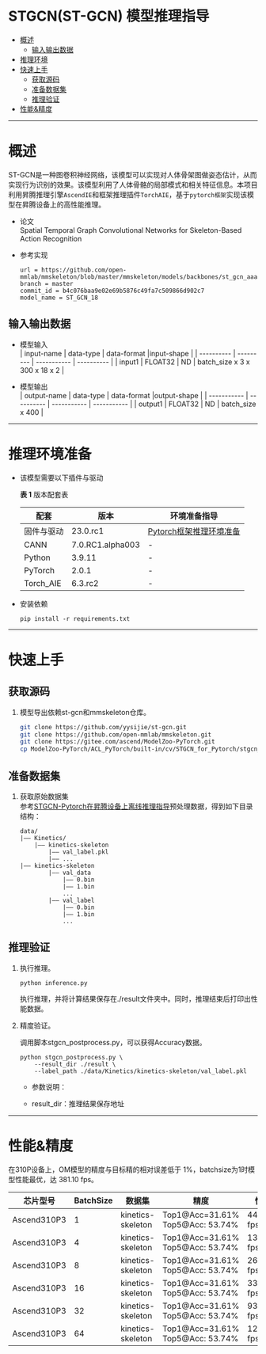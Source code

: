 # STGCN(ST-GCN) 模型推理指导

- [概述](#概述)
    - [输入输出数据](#输入输出数据)
- [推理环境](#推理环境)
- [快速上手](#快速上手)
    - [获取源码](#获取源码)
    - [准备数据集](#准备数据集)
    - [推理验证](#推理验证)
- [性能&精度](#性能精度)

----
# 概述

ST-GCN是一种图卷积神经网络，该模型可以实现对人体骨架图做姿态估计，从而实现行为识别的效果。该模型利用了人体骨骼的局部模式和相关特征信息。本项目利用昇腾推理引擎`AscendIE`和框架推理插件`TorchAIE`，基于`pytorch框架`实现该模型在昇腾设备上的高性能推理。

+ 论文  
    Spatial Temporal Graph Convolutional Networks for Skeleton-Based Action Recognition

+ 参考实现  
    ```
    url = https://github.com/open-mmlab/mmskeleton/blob/master/mmskeleton/models/backbones/st_gcn_aaai18.py
    branch = master
    commit_id = b4c076baa9e02e69b5876c49fa7c509866d902c7
    model_name = ST_GCN_18
    ```
## 输入输出数据
+ 模型输入  
    | input-name | data-type | data-format |input-shape |
    | ---------- | --------- | ----------- | ---------- |
    | input1  |  FLOAT32  | ND         | batch_size x 3 x 300 x 18 x 2   |

+ 模型输出  
    | output-name |  data-type | data-format |output-shape |
    | ----------- | ---------- | ----------- | ----------- |
    | output1       |  FLOAT32   | ND          | batch_size x 400       |


----
# 推理环境准备<a name="ZH-CN_TOPIC_0000001126281702"></a>

- 该模型需要以下插件与驱动  

  **表 1**  版本配套表

  | 配套  | 版本  | 环境准备指导  |
  |---------| ------- | ------------------------------------------------------------ |
  | 固件与驱动 | 23.0.rc1  | [Pytorch框架推理环境准备](https://www.hiascend.com/document/detail/zh/ModelZoo/pytorchframework/pies) |
  | CANN | 7.0.RC1.alpha003 | - |
  | Python | 3.9.11 | - |
  | PyTorch | 2.0.1 | - |
  | Torch_AIE | 6.3.rc2 | - |

- 安装依赖

   ```
   pip install -r requirements.txt
   ```

----
# 快速上手

## 获取源码

1. 模型导出依赖st-gcn和mmskeleton仓库。
    ```bash
    git clone https://github.com/yysijie/st-gcn.git
    git clone https://github.com/open-mmlab/mmskeleton.git
    git clone https://gitee.com/ascend/ModelZoo-PyTorch.git
    cp ModelZoo-PyTorch/ACL_PyTorch/built-in/cv/STGCN_for_Pytorch/stgcn_postprocess.py .
    ```


## 准备数据集

1. 获取原始数据集  
    参考[STGCN-Pytorch在昇腾设备上离线推理指导](https://gitee.com/ascend/ModelZoo-PyTorch/tree/master/ACL_PyTorch/built-in/cv/STGCN_for_Pytorch)预处理数据，得到如下目录结构：
    ```
    data/
    |—— Kinetics/
        |—— kinetics-skeleton
            |—— val_label.pkl
            |—— ...
    |—— kinetics-skeleton
            |—— val_data
                |—— 0.bin
                |—— 1.bin
                ...
            |—— val_label
                |—— 0.bin
                |—— 1.bin
                ...
    ```

## 推理验证

1. 执行推理。

    ```
    python inference.py
    ```
    执行推理，并将计算结果保存在./result文件夹中。同时，推理结束后打印出性能数据。


2. 精度验证。

    调用脚本stgcn_postprocess.py，可以获得Accuracy数据。

    ```
    python stgcn_postprocess.py \
        --result_dir ./result \
        --label_path ./data/Kinetics/kinetics-skeleton/val_label.pkl
    ```

    - 参数说明：

    - result_dir：推理结果保存地址


----
# 性能&精度

在310P设备上，OM模型的精度与目标精的相对误差低于 1%，batchsize为1时模型性能最优，达 381.10 fps。

| 芯片型号   | BatchSize | 数据集      | 精度            | 性能       |
| --------- |---------- | ----------- | --------------- | --------- |
|Ascend310P3| 1         | kinetics-skeleton | Top1@Acc=31.61%   Top5@Acc: 53.74% | 4416 fps |
|Ascend310P3| 4         | kinetics-skeleton | Top1@Acc=31.61%   Top5@Acc: 53.74% | 13669 fps |
|Ascend310P3| 8         | kinetics-skeleton | Top1@Acc=31.61%   Top5@Acc: 53.74% | 26010 fps |
|Ascend310P3| 16        | kinetics-skeleton | Top1@Acc=31.61%   Top5@Acc: 53.74% | 33125 fps |
|Ascend310P3| 32        | kinetics-skeleton | Top1@Acc=31.61%   Top5@Acc: 53.74% | 93595 fps |
|Ascend310P3| 64        | kinetics-skeleton | Top1@Acc=31.61%   Top5@Acc: 53.74% | 120215 fps |

